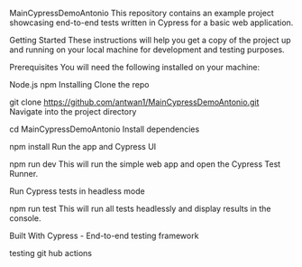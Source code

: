 MainCypressDemoAntonio
This repository contains an example project showcasing end-to-end tests written in Cypress for a basic web application.

Getting Started
These instructions will help you get a copy of the project up and running on your local machine for development and testing purposes.

Prerequisites
You will need the following installed on your machine:

Node.js
npm
Installing
Clone the repo


git clone https://github.com/antwan1/MainCypressDemoAntonio.git
Navigate into the project directory


cd MainCypressDemoAntonio
Install dependencies


npm install
Run the app and Cypress UI


npm run dev
This will run the simple web app and open the Cypress Test Runner.

Run Cypress tests in headless mode


npm run test
This will run all tests headlessly and display results in the console.

Built With
Cypress - End-to-end testing framework

testing git hub actions
